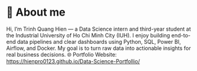 # 👋 About me
Hi, I’m Trinh Quang Hien — a Data Science intern and third-year student at the Industrial University of Ho Chi Minh City (IUH). I enjoy building end-to-end data pipelines and clear dashboards using Python, SQL, Power BI, Airflow, and Docker. My goal is to turn raw data into actionable insights for real business decisions.
🌐 Portfolio Website: https://hienpro0123.github.io/Data-Science-Portfollio/
